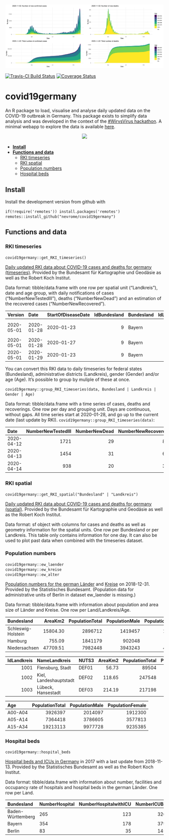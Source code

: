 
<!-- Rmd -> md -->

![](man/figures/README_plot.png)

[![Travis-CI Build
Status](https://travis-ci.com/nevrome/covid19germany.svg?branch=master)](https://travis-ci.com/nevrome/covid19germany)
[![Coverage
Status](https://img.shields.io/codecov/c/github/nevrome/covid19germany/master.svg)](https://codecov.io/github/nevrome/covid19germany?branch=master)

# covid19germany

An R package to load, visualise and analyse daily updated data on the
COVID-19 outbreak in Germany. This package exists to simplify data
analysis and was developed in the context of the [\#WirvsVirus
hackathon](https://www.bundesregierung.de/breg-de/themen/coronavirus/wir-vs-virus-1731968).
A minimal webapp to explore the data is available
[here](https://nevrome.shinyapps.io/covid19germany/).

<p align="center">
<img src="man/figures/Logo_Projekt_01.png" width = 300>
</p>

-   [**Install**](#Install)
-   [**Functions and data**](#functions-and-data)
    -   [RKI timeseries](#rki-timeseries)
    -   [RKI spatial](#rki-spatial)
    -   [Population numbers](#population-numbers)
    -   [Hospital beds](#hospital-beds)

## Install

Install the development version from github with

    if(!require('remotes')) install.packages('remotes')
    remotes::install_github("nevrome/covid19germany")

## Functions and data

### RKI timeseries

    covid19germany::get_RKI_timeseries()

[Daily updated RKI data about COVID-19 cases and deaths for germany
(timeseries)](https://npgeo-corona-npgeo-de.hub.arcgis.com/datasets/dd4580c810204019a7b8eb3e0b329dd6_0).
Provided by the Bundesamt für Kartographie und Geodäsie as well as the
Robert Koch Institut.

Data format: tibble/data.frame with one row per spatial unit
(“Landkreis”), date and age group, with daily notifications of cases
(“NumberNewTestedIll”), deaths (“NumberNewDead”) and an estimation of
the recovered cases (“NumberNewRecovered”).

| Version    | Date       | StartOfDiseaseDate | IdBundesland | Bundesland | IdLandkreis | Landkreis           | Age     | Gender | NumberNewTestedIll | NumberNewDead | NumberNewRecovered |
|:-----------|:-----------|:-------------------|-------------:|:-----------|------------:|:--------------------|:--------|:-------|-------------------:|--------------:|-------------------:|
| 2020-05-01 | 2020-01-28 | 2020-01-23         |            9 | Bayern     |        9181 | LK Landsberg a.Lech | A15-A34 | M      |                  1 |             0 |                  1 |
| 2020-05-01 | 2020-01-28 | 2020-01-27         |            9 | Bayern     |        9188 | LK Starnberg        | A35-A59 | M      |                  1 |             0 |                  1 |
| 2020-05-01 | 2020-01-29 | 2020-01-23         |            9 | Bayern     |        9162 | SK München          | A15-A34 | W      |                  1 |             0 |                  1 |

You can convert this RKI data to daily timeseries for federal states
(Bundesland), administrative districts (Landkreis), gender (Gender)
and/or age (Age). It’s possible to group by muliple of these at once.

    covid19germany::group_RKI_timeseries(data, Bundesland | Landkreis | Gender | Age)

Data format: tibble/data.frame with a time series of cases, deaths and
recoverings. One row per day and grouping unit. Days are continuous,
without gaps. All time series start at 2020-01-28, and go up to the
current date (last update by RKI).
`covid19germany::group_RKI_timeseries(data)`:

| Date       | NumberNewTestedIll | NumberNewDead | NumberNewRecovered | CumNumberTestedIll | CumNumberDead | CumNumberRecovered |
|:-----------|-------------------:|--------------:|-------------------:|-------------------:|--------------:|-------------------:|
| 2020-04-12 |               1721 |            29 |                 89 |             125192 |          3203 |              72480 |
| 2020-04-13 |               1454 |            31 |                 63 |             126646 |          3234 |              72543 |
| 2020-04-14 |                938 |            20 |                 39 |             127584 |          3254 |              72582 |

### RKI spatial

    covid19germany::get_RKI_spatial("Bundesland" | "Landkreis")

[Daily updated RKI data about COVID-19 cases and deaths for germany
(spatial)](https://npgeo-corona-npgeo-de.hub.arcgis.com/search?groupIds=b28109b18022405bb965c602b13e1bbc).
Provided by the Bundesamt für Kartographie und Geodäsie as well as the
Robert Koch Institut.

Data format: sf object with columns for cases and deaths as well as
geometry information for the spatial units. One row per Bundesland or
per Landkreis. This table only contains information for one day. It can
also be used to plot past data when combined with the timeseries
dataset.

### Population numbers

    covid19germany::ew_laender
    covid19germany::ew_kreise
    covid19germany::ew_alter

[Population numbers for the german
Länder](https://www.statistikportal.de/de/bevoelkerung/flaeche-und-bevoelkerung)
and
[Kreise](https://www.destatis.de/DE/Themen/Laender-Regionen/Regionales/Gemeindeverzeichnis/Administrativ/04-kreise.html)
on 2018-12-31. Provided by the Statistisches Bundesamt. (Population data
for administrative units of Berlin in dataset ew\_laender is missing.)

Data format: tibble/data.frame with information about population and
area size of Länder and Kreise. One row per Land/Landkreis/Age.

| Bundesland         |  AreaKm2 | PopulationTotal | PopulationMale | PopulationFemale | PopulationperKm2 |
|:-------------------|---------:|----------------:|---------------:|-----------------:|-----------------:|
| Schleswig-Holstein | 15804.30 |         2896712 |        1419457 |          1477255 |              183 |
| Hamburg            |   755.09 |         1841179 |         902048 |           939131 |             2438 |
| Niedersachsen      | 47709.51 |         7982448 |        3943243 |          4039205 |              167 |

| IdLandkreis | NameLandkreis          | NUTS3 | AreaKm2 | PopulationTotal | PopulationMale | PopulationFemale | PopulationperKm2 |
|------------:|:-----------------------|:------|--------:|----------------:|---------------:|-----------------:|-----------------:|
|        1001 | Flensburg, Stadt       | DEF01 |   56.73 |           89504 |          44599 |            44905 |             1578 |
|        1002 | Kiel, Landeshauptstadt | DEF02 |  118.65 |          247548 |         120566 |           126982 |             2086 |
|        1003 | Lübeck, Hansestadt     | DEF03 |  214.19 |          217198 |         104371 |           112827 |             1014 |

| Age     | PopulationTotal | PopulationMale | PopulationFemale |
|:--------|----------------:|---------------:|-----------------:|
| A00-A04 |         3926397 |        2014097 |          1912300 |
| A05-A14 |         7364418 |        3786605 |          3577813 |
| A15-A34 |        19213113 |        9977728 |          9235385 |

### Hospital beds

    covid19germany::hospital_beds

[Hospital beds and ICUs in
Germany](http://www.gbe-bund.de/gbe10/f?f=328::Intensivstation) in 2017
with a last update from 2018-11-13. Provided by the Statistisches
Bundesamt as well as the Robert Koch Institut.

Data format: tibble/data.frame with information about number, facilities
and occupancy rate of hospitals and hospital beds in the german Länder.
One row per Land.

| Bundesland        | NumberHospital | NumberHospitalwithICU | NumberICUBed | NumberDaysICUBedinUse | NumberICUCase | NumberICUCasewithRespirator |
|:------------------|:---------------|----------------------:|-------------:|----------------------:|--------------:|----------------------------:|
| Baden-Württemberg | 265            |                   123 |         3262 |                900678 |        259066 |                       47528 |
| Bayern            | 354            |                   178 |         3790 |               1085912 |        300728 |                       62044 |
| Berlin            | 83             |                    35 |         1450 |                439183 |         94480 |                       22887 |
